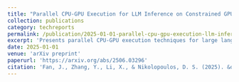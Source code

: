 ```yaml
---
title: "Parallel CPU-GPU Execution for LLM Inference on Constrained GPUs"
collection: publications
category: techreports
permalink: /publication/2025-01-01-parallel-cpu-gpu-execution-llm-inference
excerpt: 'Presents parallel CPU-GPU execution techniques for large language model inference on constrained GPU systems to improve performance and resource utilization in memory-limited environments.'
date: 2025-01-01
venue: 'arXiv preprint'
paperurl: 'https://arxiv.org/abs/2506.03296'
citation: 'Fan, J., Zhang, Y., Li, X., & Nikolopoulos, D. S. (2025). &quot;Parallel CPU-GPU Execution for LLM Inference on Constrained GPUs.&quot; <i>arXiv preprint</i> arXiv:2506.03296.'
---
```

